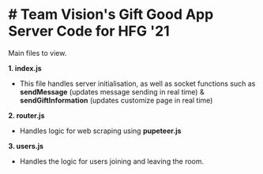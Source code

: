 # # Team Vision's Gift Good App Server Code for HFG '21

Main files to view.

**1. index.js**
- This file handles server initialisation, as well as socket functions such as 
**sendMessage** (updates message sending in real time) & **sendGiftInformation** (updates customize page in real time)

**2. router.js**
- Handles logic for web scraping using **pupeteer.js**

**3. users.js**
- Handles the logic for users joining and leaving the room. 
